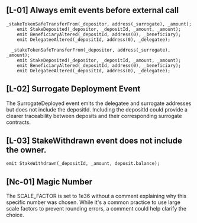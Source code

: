 ## [L-01] Always emit events before external call
```  
_stakeTokenSafeTransferFrom(_depositor, address(_surrogate), _amount);
    emit StakeDeposited(_depositor, _depositId, _amount, _amount);
    emit BeneficiaryAltered(_depositId, address(0), _beneficiary);
    emit DelegateeAltered(_depositId, address(0), _delegatee);
```
```
  _stakeTokenSafeTransferFrom(_depositor, address(_surrogate), _amount);
    emit StakeDeposited(_depositor, _depositId, _amount, _amount);
    emit BeneficiaryAltered(_depositId, address(0), _beneficiary);
    emit DelegateeAltered(_depositId, address(0), _delegatee);
```
## [L-02] Surrogate Deployment Event
The SurrogateDeployed event emits the delegatee and surrogate addresses but does not include the depositId. Including the depositId could provide a clearer traceability between deposits and their corresponding surrogate contracts.

## [L-03] StakeWithdrawn event does not include the owner.
`emit StakeWithdrawn(_depositId, _amount, deposit.balance);`

## [Nc-01] Magic Number
The SCALE_FACTOR is set to 1e36 without a comment explaining why this specific number was chosen. While it's a common practice to use large scale factors to prevent rounding errors, a comment could help clarify the choice.